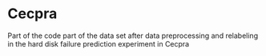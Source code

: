 # Cecpra
Part of the code part of the data set after data preprocessing and relabeling in the hard disk failure prediction experiment in Cecpra
